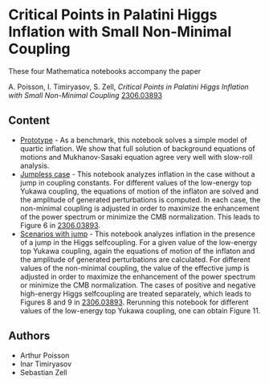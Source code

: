 # Critical Points in Palatini Higgs Inflation with Small Non-Minimal Coupling

These four Mathematica notebooks accompany the paper

A. Poisson, I. Timiryasov, S. Zell, *Critical Points in Palatini Higgs Inflation with Small Non-Minimal Coupling* [2306.03893](https://arxiv.org/abs/2306.03893)

## Content
* [Prototype](https://github.com/Poisson12345/Palatini-Higgs-Inflation/blob/main/Prototype.nb) - As a benchmark, this notebook solves a simple model of quartic inflation. We show that full solution of background equations of motions and Mukhanov-Sasaki equation agree very well with slow-roll analysis.
* [Jumpless case](https://github.com/Poisson12345/Palatini-Higgs-Inflation/blob/main/ScanOverTop_Jumpless.nb) - This notebook analyzes inflation in the case without a jump in coupling constants. For different values of the low-energy top Yukawa coupling, the equations of motion of the inflaton are solved and the amplitude of generated perturbations is computed. In each case, the non-minimal coupling is adjusted in order to maximize the enhancement of the power spectrum or minimize the CMB normalization. This leads to Figure 6 in [2306.03893](https://arxiv.org/abs/2306.03893).
* [Scenarios with jump](https://github.com/Poisson12345/Palatini-Higgs-Inflation/blob/main/ScanOverXiJump.nb) - This notebook analyzes inflation in the presence of a jump in the Higgs selfcoupling. For a given value of the low-energy top Yukawa coupling, again the equations of motion of the inflaton and the amplitude of generated perturbations are calculated. For different values of the non-minimal coupling, the value of the effective jump is adjusted in order to maximize the enhancement of the power spectrum or minimize the CMB normalization. The cases of positive and negative high-energy Higgs selfcoupling are treated separately, which leads to Figures 8 and 9 in [2306.03893](https://arxiv.org/abs/2306.03893). Rerunning this notebook for different values of the low-energy top Yukawa coupling, one can obtain Figure 11.

## Authors
* Arthur Poisson
* Inar Timiryasov
* Sebastian Zell
